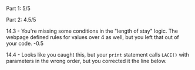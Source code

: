 Part 1:  5/5

Part 2:  4.5/5

14.3 - You're missing some conditions in the "length of stay" logic. The webpage defined rules for values over 4 as well, but you left that out of your code. -0.5

14.4 - Looks like you caught this, but your `print` statement calls `LACE()` with parameters in the wrong order, but you corrected it the line below.